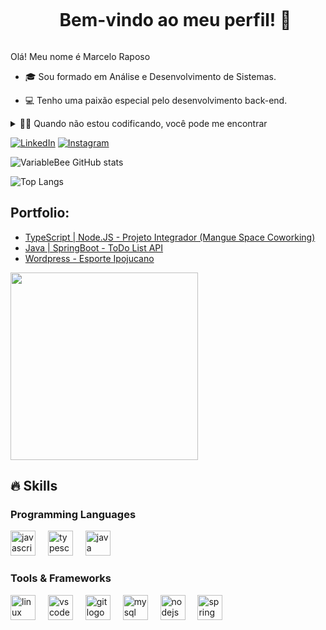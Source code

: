 <!--título-->
<div id="user-content-toc">
  <ul align="center">
    <summary><h1 style="display: inline-block">Bem-vindo ao meu perfil! 👋</h1></summary>
</div>

<!-- Presentation -->
<p>
  Olá! Meu nome é Marcelo Raposo

  - 🎓 Sou formado em Análise e Desenvolvimento de Sistemas.

  - 💻 Tenho uma paixão especial pelo desenvolvimento back-end.
</p>

<!-- Dropdown -->
<details>
  <summary>👨‍💻 Quando não estou codificando, você pode me encontrar</summary>

  - 🛹 Praticando skate: Desde os meus 11 anos pratico esse esporte e ele me ensinou muito sobre não desistir dos meus objetivos, pois o skatista, por muitas vezes, até acertar uma manobra, é necessário alguns tombos e erros, mas o importante é não desistir.

  - 🏄‍♂️ Pegando ondas no surf: O mar é meu refúgio. Não há nada como a sensação de liberdade que vem ao deslizar sobre as ondas. É onde encontro paz.

  - 👨‍👩‍👧‍👦 Curtindo momentos em família: Minha esposa e filhos são meu mundo. Passar tempo de qualidade com eles é minha prioridade. Seja um simples jantar em família ou uma aventura emocionante, cada momento é precioso.

  - 📚 Lendo livros e expandindo horizontes: A leitura é minha paixão. Gosto de mergulhar em tópicos que desafiam minha perspectiva.
</details>

<!-- Links -->
[![LinkedIn](https://img.shields.io/badge/LinkedIn-0077B5?style=for-the-badge&logo=linkedin&logoColor=white)](https://www.linkedin.com/in/marceloraposodev/)
[![Instagram](https://img.shields.io/badge/Instagram-E4405F?style=for-the-badge&logo=instagram&logoColor=white)](https://www.instagram.com/marcelinhofox/)

<!-- GithubStats -->
![VariableBee GitHub stats](https://github-readme-stats.vercel.app/api?username=marcelofox4&show_icons=true&theme=github_dark_dimmed)

<!-- GithubTopLangs -->
![Top Langs](https://github-readme-stats.vercel.app/api/top-langs/?username=marcelofox4&size_weight=0.5&count_weight=0.5&theme=github_dark_dimmed)

<!-- Portfolio -->
## Portfolio:
- [TypeScript | Node.JS - Projeto Integrador (Mangue Space Coworking)](https://github.com/marcelofox4/coworking-softex-fap)
- [Java | SpringBoot - ToDo List API](https://github.com/marcelofox4/todo-list-api)
- [Wordpress - Esporte Ipojucano](https://esporteipojucano.com.br/)

<!-- GIF -->
<div align="left">
  <img height="300" src="https://user-images.githubusercontent.com/74038190/225813708-98b745f2-7d22-48cf-9150-083f1b00d6c9.gif"  />
</div>

## 🔥 Skills
<!-- Skills: Programming Languages -->
  <div style="flex-basis: 48%;">
    <h3>Programming Languages</h3>
      <img src="https://cdn.jsdelivr.net/gh/devicons/devicon/icons/javascript/javascript-original.svg" height="40" alt="javascript logo"  />
      <img width="12" />
      <img src="https://cdn.jsdelivr.net/gh/devicons/devicon/icons/typescript/typescript-original.svg" height="40" alt="typescript logo"  />
      <img width="12" />
      <img src="https://cdn.jsdelivr.net/gh/devicons/devicon/icons/java/java-original.svg" height="40" alt="java logo"  />
      <img width="12" />
  </div>

  <!-- Skills: Tools & Frameworks -->
  <div style="flex-basis: 48%;">
    <h3>Tools & Frameworks</h3>
    <img src="https://cdn.jsdelivr.net/gh/devicons/devicon/icons/linux/linux-original.svg" height="40" alt="linux logo"  />
    <img width="12" />
    <img src="https://cdn.jsdelivr.net/gh/devicons/devicon/icons/vscode/vscode-original.svg" height="40" alt="vscode logo"  />
    <img width="12" />
    <img src="https://cdn.jsdelivr.net/gh/devicons/devicon/icons/git/git-original.svg" height="40" alt="git logo"  />
    <img width="12" />
    <img src="https://cdn.jsdelivr.net/gh/devicons/devicon/icons/mysql/mysql-original.svg" height="40" alt="mysql logo"  />
    <img width="12" />
    <img src="https://cdn.jsdelivr.net/gh/devicons/devicon/icons/nodejs/nodejs-original.svg" height="40" alt="nodejs logo"  />
    <img width="12" />
    <img src="https://cdn.jsdelivr.net/gh/devicons/devicon/icons/spring/spring-original.svg" height="40" alt="spring logo"  />
  </div>
